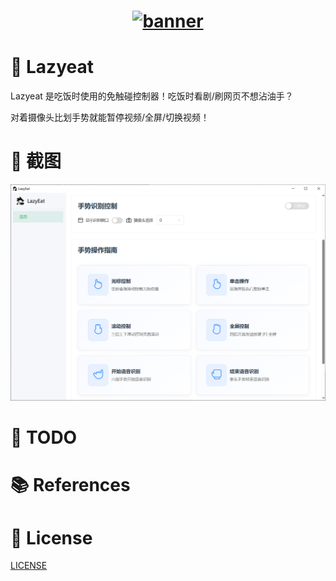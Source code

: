 <h1 align="center">
  <a href="https://github.com/maplelost/lazy-eat/releases">
    <img src="https://github.com/maplelost/lazy-eat/blob/master/neu/frontend/public/lazyteat.png?raw=true" width="150" height="150" alt="banner" /><br>
  </a>
</h1>

# 🍕 Lazyeat

Lazyeat 是吃饭时使用的免触碰控制器！吃饭时看剧/刷网页不想沾油手？

对着摄像头比划手势就能暂停视频/全屏/切换视频！

# 🌠 截图
![img.png](.readme/img.png)

# 📝 TODO

# 📚 References

# 📃 License

[LICENSE](./LICENSE)
